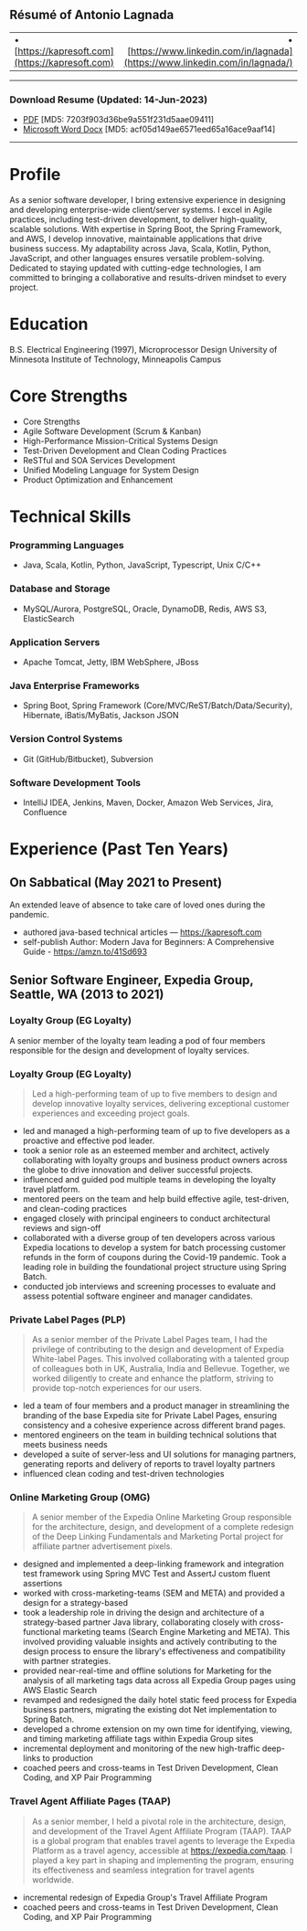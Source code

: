 ## Résumé of Antonio Lagnada

|     |     |
|-----|----:|
| • [https://kapresoft.com](https://kapresoft.com) | • [https://www.linkedin.com/in/lagnada](https://www.linkedin.com/in/lagnada/)  |

----------------------------------------

### Download Resume (Updated: 14-Jun-2023)
- [PDF](r/Antonio_Lagnada_resume.pdf) [MD5: 7203f903d36be9a551f231d5aae09411]
- [Microsoft Word Docx](r/Antonio_Lagnada_resume.docx) [MD5: acf05d149ae6571eed65a16ace9aaf14]

----------------------------------------

# Profile

As a senior software developer, I bring extensive experience in designing and developing enterprise-wide client/server systems. I excel in Agile practices, including test-driven development, to deliver high-quality, scalable solutions. With expertise in Spring Boot, the Spring Framework, and AWS, I develop innovative, maintainable applications that drive business success. My adaptability across Java, Scala, Kotlin, Python, JavaScript, and other languages ensures versatile problem-solving. Dedicated to staying updated with cutting-edge technologies, I am committed to bringing a collaborative and results-driven mindset to every project.

# Education
B.S. Electrical Engineering (1997), Microprocessor Design
University of Minnesota Institute of Technology, Minneapolis Campus

# Core Strengths

- Core Strengths
- Agile Software Development (Scrum & Kanban)
- High-Performance Mission-Critical Systems Design
- Test-Driven Development and Clean Coding Practices
- ReSTful and SOA Services Development
- Unified Modeling Language for System Design
- Product Optimization and Enhancement

# Technical Skills

### Programming Languages

- Java, Scala, Kotlin, Python, JavaScript, Typescript, Unix C/C++

### Database and Storage
- MySQL/Aurora, PostgreSQL, Oracle, DynamoDB, Redis, AWS S3, ElasticSearch

### Application Servers
- Apache Tomcat, Jetty, IBM WebSphere, JBoss

### Java Enterprise Frameworks
- Spring Boot, Spring Framework (Core/MVC/ReST/Batch/Data/Security), Hibernate, iBatis/MyBatis, Jackson JSON

### Version Control Systems
- Git (GitHub/Bitbucket), Subversion

### Software Development Tools
- IntelliJ IDEA, Jenkins, Maven, Docker, Amazon Web Services, Jira, Confluence

# Experience (Past Ten Years)

## On Sabbatical (May 2021 to Present)

An extended leave of absence to take care of loved ones during the pandemic.
- authored java-based technical articles — https://kapresoft.com
- self-publish Author:  Modern Java for Beginners: A Comprehensive Guide - https://amzn.to/41Sd693

## Senior Software Engineer, Expedia Group, Seattle, WA (2013 to 2021)

### Loyalty Group (EG Loyalty)
A senior member of the loyalty team leading a pod of four members responsible for the design and development of loyalty services.

### Loyalty Group (EG Loyalty)

>Led a high-performing team of up to five members to design and develop innovative loyalty services, delivering exceptional customer experiences and exceeding project goals.

- led and managed a high-performing team of up to five developers as a proactive and effective pod leader.
- took a senior role as an esteemed member and architect, actively collaborating with loyalty groups and business product owners across the globe to drive innovation and deliver successful projects.
- influenced and guided pod multiple teams in developing the loyalty travel platform.
- mentored peers on the team and help build effective agile, test-driven, and clean-coding practices
- engaged closely with principal engineers to conduct architectural reviews and sign-off
- collaborated with a diverse group of ten developers across various Expedia locations to develop a system for batch processing customer refunds in the form of coupons during the Covid-19 pandemic. Took a leading role in building the foundational project structure using Spring Batch.
- conducted job interviews and screening processes to evaluate and assess potential software engineer and manager candidates.

### Private Label Pages (PLP)

>As a senior member of the Private Label Pages team, I had the privilege of contributing to the design and development of Expedia White-label Pages. This involved collaborating with a talented group of colleagues both in UK, Australia, India and Bellevue. Together, we worked diligently to create and enhance the platform, striving to provide top-notch experiences for our users.

- led a team of four members and a product manager in streamlining the branding of the base Expedia site for Private Label Pages, ensuring consistency and a cohesive experience across different brand pages.
- mentored engineers on the team in building technical solutions that meets business needs
- developed a suite of server-less and UI solutions for managing partners, generating reports and delivery of reports to travel loyalty partners
- influenced clean coding and test-driven technologies

### Online Marketing Group (OMG)

>A senior member of the Expedia Online Marketing Group responsible for the architecture, design, and development of a complete redesign of the Deep Linking Fundamentals and Marketing Portal project for affiliate partner advertisement pixels.

- designed and implemented a deep-linking framework and integration test framework using Spring MVC Test and AssertJ custom fluent assertions
- worked with cross-marketing-teams (SEM and META) and provided a design for a strategy-based
- took a leadership role in driving the design and architecture of a strategy-based partner Java library, collaborating closely with cross-functional marketing teams (Search Engine Marketing and META). This involved providing valuable insights and actively contributing to the design process to ensure the library's effectiveness and compatibility with partner strategies.
- provided near-real-time and offline solutions for Marketing for the analysis of all marketing tags data across all Expedia Group pages using AWS Elastic Search
- revamped and redesigned the daily hotel static feed process for Expedia business partners, migrating the existing dot Net implementation to Spring Batch.
- developed a chrome extension on my own time for identifying, viewing, and timing marketing affiliate tags within Expedia Group sites
- incremental deployment and monitoring of the new high-traffic deep-links to production
- coached peers and cross-teams in Test Driven Development, Clean Coding, and XP Pair Programming


### Travel Agent Affiliate Pages (TAAP)

>As a senior member, I held a pivotal role in the architecture, design, and development of the Travel Agent Affiliate Program (TAAP). TAAP is a global program that enables travel agents to leverage the Expedia Platform as a travel agency, accessible at https://expedia.com/taap. I played a key part in shaping and implementing the program, ensuring its effectiveness and seamless integration for travel agents worldwide.

- incremental redesign of Expedia Group's Travel Affiliate Program
- coached peers and cross-teams in Test Driven Development, Clean Coding, and XP Pair Programming

